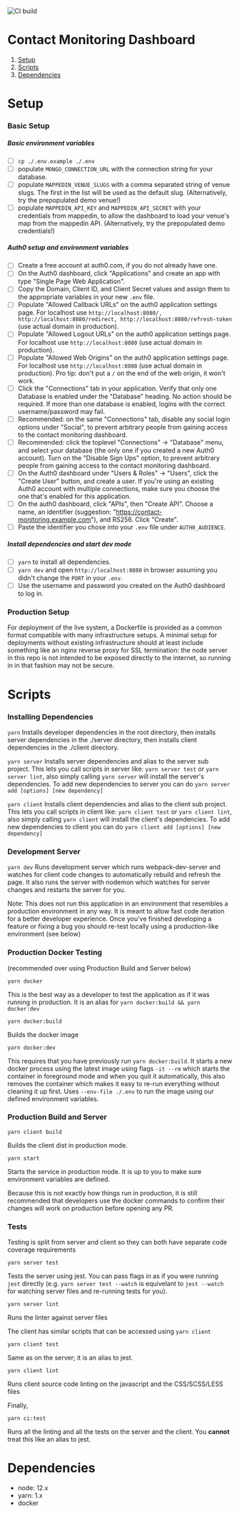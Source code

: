 ![CI build](https://github.com/MappedIn/contact-monitoring-dashboard/workflows/CI/badge.svg)

# Contact Monitoring Dashboard

1. [Setup](#Setup)
2. [Scripts](#scripts)
3. [Dependencies](#dependencies)

[](#Setup)

# Setup

### Basic Setup

##### Basic environment variables

-   [ ] `cp ./.env.example ./.env`
-   [ ] populate `MONGO_CONNECTION_URL` with the connection string for your database.
-   [ ] populate `MAPPEDIN_VENUE_SLUGS` with a comma separated string of venue slugs. The first in the list will be used as the default slug. (Alternatively, try the prepopulated demo venue!)
-   [ ] populate `MAPPEDIN_API_KEY` and `MAPPEDIN_API_SECRET` with your credentials from mappedin, to allow the dashboard to load your venue's map from the mappedin API. (Alternatively, try the prepopulated demo credentials!)

##### Auth0 setup and environment variables

-   [ ] Create a free account at auth0.com, if you do not already have one.
-   [ ] On the Auth0 dashboard, click "Applications" and create an app with type "Single Page Web Application".
-   [ ] Copy the Domain, Client ID, and Client Secret values and assign them to the appropriate variables in your new `.env` file.
-   [ ] Populate "Allowed Callback URLs" on the auth0 application settings page. For localhost use `http://localhost:8080/, http://localhost:8080/redirect, http://localhost:8080/refresh-token` (use actual domain in production).
-   [ ] Populate "Allowed Logout URLs" on the auth0 application settings page. For localhost use `http://localhost:8080` (use actual domain in production).
-   [ ] Populate "Allowed Web Origins" on the auth0 application settings page. For localhost use `http://localhost:8080` (use actual domain in production). Pro tip: don't put a `/` on the end of the web origin, it won't work.
-   [ ] Click the "Connections" tab in your application. Verify that only one Database is enabled under the "Database" heading. No action should be required. If more than one database is enabled, logins with the correct username/password may fail.
-   [ ] Recommended: on the same "Connections" tab, disable any social login options under "Social", to prevent arbitrary people from gaining access to the contact monitoring dashboard.
-   [ ] Recommended: click the toplevel "Connections" -> "Database" menu, and select your database (the only one if you created a new Auth0 account). Turn on the "Disable Sign Ups" option, to prevent arbitrary people from gaining access to the contact monitoring dashboard.
-   [ ] On the Auth0 dashboard under "Users & Roles" -> "Users", click the "Create User" button, and create a user. If you're using an existing Auth0 account with multiple connections, make sure you choose the one that's enabled for this application.
-   [ ] On the auth0 dashboard, click "APIs", then "Create API". Choose a name, an identifier (suggestion: "https://contact-monitoring.example.com"), and RS256. Click "Create".
-   [ ] Paste the identifier you chose into your `.env` file under `AUTH0_AUDIENCE`.

##### Install dependencies and start dev mode

-   [ ] `yarn` to install all dependencies.
-   [ ] `yarn dev` and open `http://localhost:8080` in browser assuming you didn't change the `PORT` in your `.env`.
-   [ ] Use the username and password you created on the Auth0 dashboard to log in.

### Production Setup

For deployment of the live system, a Dockerfile is provided as a common format compatible with many infrastructure setups. A minimal setup for deployments without existing infrastructure should at least include something like an nginx reverse proxy for SSL termination: the node server in this repo is not intended to be exposed directly to the internet, so running in in that fashion may not be secure.

[](#scripts)

# Scripts

### Installing Dependencies

`yarn`
Installs developer dependencies in the root directory, then installs server dependencies in the ./server directory, then installs client dependencies in the ./client directory.

`yarn server`
Installs server dependencies and alias to the server sub project. This lets you call scripts in server like: `yarn server test` or `yarn server lint`, also simply calling `yarn server` will install the server's dependencies. To add new dependencies to server you can do `yarn server add [options] [new dependency]`

`yarn client`
Installs client dependencies and alias to the client sub project. This lets you call scripts in client like: `yarn client test` or `yarn client lint`, also simply calling `yarn client` will install the client's dependencies. To add new dependencies to client you can do `yarn client add [options] [new dependency]`

### Development Server

`yarn dev`
Runs development server which runs webpack-dev-server and watches for client code changes to automatically rebuild and refresh the page. It also runs the server with nodemon which watches for server changes and restarts the server for you.

Note: This does not run this application in an environment that resembles a production environment in any way. It is meant to allow fast code iteration for a better developer experience. Once you've finished developing a feature or fixing a bug you should re-test locally using a production-like environment (see below)

### Production Docker Testing

(recommended over using Production Build and Server below)

`yarn docker`

This is the best way as a developer to test the application as if it was running in production. It is an alias for `yarn docker:build && yarn docker:dev`

`yarn docker:build`

Builds the docker image

`yarn docker:dev`

This requires that you have previously run `yarn docker:build`. It starts a new docker process using the latest image using flags `-it --rm` which starts the container in foreground mode and when you quit it automatically, this also removes the container which makes it easy to re-run everything without cleaning it up first. Uses `--env-file ./.env` to run the image using our defined environment variables.

### Production Build and Server

`yarn client build`

Builds the client dist in production mode.

`yarn start`

Starts the service in production mode. It is up to you to make sure environment variables are defined.

Because this is not exactly how things run in production, it is still recommended that developers use the docker commands to confirm their changes will work on production before opening any PR.

### Tests

Testing is split from server and client so they can both have separate code coverage requirements

`yarn server test`

Tests the server using jest. You can pass flags in as if you were running `jest` directly (e.g. `yarn server test --watch` is equivelant to `jest --watch` for watching server files and re-running tests for you).

`yarn server lint`

Runs the linter against server files

The client has similar scripts that can be accessed using `yarn client`

`yarn client test`

Same as on the server; it is an alias to jest.

`yarn client lint`

Runs client source code linting on the javascript and the CSS/SCSS/LESS files

Finally,

`yarn ci:test`

Runs all the linting and all the tests on the server and the client. You **cannot** treat this like an alias to jest.

[](#dependencies)

# Dependencies

-   node: 12.x
-   yarn: 1.x
-   docker
